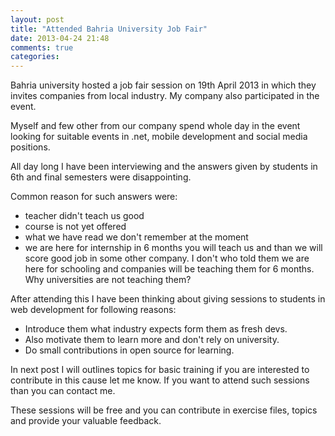 ```yaml
---
layout: post
title: "Attended Bahria University Job Fair"
date: 2013-04-24 21:48
comments: true
categories: 
---
```


Bahria university hosted a job fair session on 19th April 2013 in which they invites companies from local industry. My company also participated in the event. 

Myself and few other from our company spend whole day in the event looking for suitable events in .net, mobile development and social media positions.

All day long I have been interviewing and the answers given by students in 6th and final semesters were disappointing. 

Common reason for such answers were:

* teacher didn't teach us good
* course is not yet offered
* what we have read we don't remember at the moment
* we are here for internship in 6 months you will teach us and than we will score good job in some other company. I don't who told them we are here for schooling and companies will be teaching them for 6 months. Why universities are not teaching them?

After attending this I have been thinking about giving sessions to students in web development for following reasons:

* Introduce them what industry expects form them as fresh devs.
* Also motivate them to learn more and don't rely on university.
* Do small contributions in open source for learning.

In next post I will outlines topics for basic training if you are interested to contribute in this cause let me know. If you want to attend such sessions than you can contact me.

These sessions will be free and you can contribute in exercise files, topics and provide your valuable feedback.
